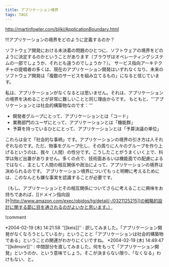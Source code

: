 ```yaml
---
title: アプリケーション境界
tags: TAGS
---
```


http://martinfowler.com/bliki/ApplicationBoundary.html

!!!アプリケーションの境界をどのように定義するのか？

ソフトウェア開発における未決着の問題のひとつに、ソフトウェアの境界をどのように決定するのかということがあります（ブラウザはオペレーティングシステムの一部でしょうか、それとも違うのでしょうか？）。
サービス指向アーキテクチャの提唱者の多くは、現在のアプリケーション開発はいずれなくなり、未来のソフトウェア開発は「複数のサービスを組み立てるもの」になると信じています。

私は、アプリケーションがなくなるとは思いません。それは、アプリケーションの境界を決めることが非常に難しいことと同じ理由からです。
もともと、'''アプリケーションとは社会的構築物なのです：'''

* 開発者グループにとって、アプリケーションとは「コード」
* 業務部門のユーザにとって、アプリケーションとは「機能群」
* 予算を持っているひとにとって、アプリケーションとは「予算決議の単位」

これらは全て「社会的な事柄」です。アプリケーションの境界の引き方は人それぞれなのです。ただ、物事をグループ化し、その周りに人々のグループを作り上げるというのは、我々（人間）の性分です。こうしたことがうまくいく上で、科学は殆ど出番がありません。多くの点で、技術面あるいは機能面での配慮によるではなく、主として人間の相互関係や政治によって、アプリケーションの境界は決められるのです。
アプリケーション境界についてもっと明瞭に考えるためには、このなんとも嫌な事実を認識することが必要です。

（もし、アプリケーションとその相互関係についてさらに考えることに興味をお持ちであれば、[[ドメイン指向設計|http://www.amazon.com/exec/obidos/tg/detail/-/0321125215]]の戦略的設計に関する節に目を通されるのがよいかと思います。）

!comment

*2004-02-19 (木) 14:21:58 ''[[keis]]'' : 訳してみました。「アプリケーション開発がなくなろうとしているか」ということと「アプリケーションは社会的構築物である」ということの関連がわかりにくいですね。
*2004-02-19 (木) 14:49:47 ''[[kdmsnr]]'' : 中間部分を直してみました。何をもって「アプリケーション開発」というのか、という意味でしょう。そこが決まらない限り、「なくなる」わけもない、と。
